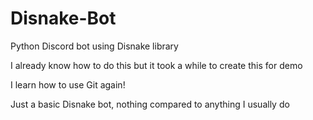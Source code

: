# Disnake-Bot
Python Discord bot using Disnake library

I already know how to do this but it took a while to create this for demo

I learn how to use Git again!

Just a basic Disnake bot, nothing compared to anything I usually do